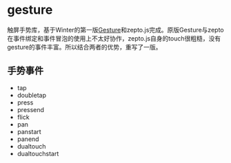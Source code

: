 gesture
=======

触屏手势库，基于Winter的第一版[Gesture](https://github.com/SNDA-FE/Gesture)和zepto.js完成。原版Gesture与zepto在事件绑定和事件冒泡的使用上不太好协作，zepto.js自身的touch很粗糙，没有gesture的事件丰富。所以结合两者的优势，重写了一版。

## 手势事件
- tap
- doubletap
- press
- pressend
- flick
- pan
- panstart
- panend
- dualtouch
- dualtouchstart

